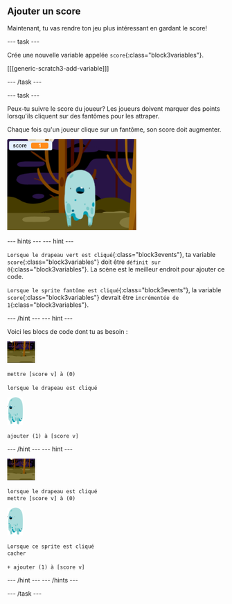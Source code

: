 ## Ajouter un score

Maintenant, tu vas rendre ton jeu plus intéressant en gardant le score!

\--- task \---

Crée une nouvelle variable appelée `score`{:class="block3variables"}.

[[[generic-scratch3-add-variable]]]

\--- /task \---

\--- task \---

Peux-tu suivre le score du joueur? Les joueurs doivent marquer des points lorsqu'ils cliquent sur des fantômes pour les attraper.

Chaque fois qu'un joueur clique sur un fantôme, son score doit augmenter.

![Augmenter le score](images/ghost-score-test.png)

\--- hints \--- \--- hint \---

`Lorsque le drapeau vert est cliqué`{:class="block3events"}, ta variable `score`{:class="block3variables"} doit être `définit sur 0`{:class="block3variables"}. La scène est le meilleur endroit pour ajouter ce code.

`Lorsque le sprite fantôme est cliqué`{:class="block3events"}, la variable `score`{:class="block3variables"} devrait être `incrémentée de 1`{:class="block3variables"}.

\--- /hint \--- \--- hint \---

Voici les blocs de code dont tu as besoin :

![icône de l'arrière-plan](images/ghost-backdrop.png)

```blocks3
mettre [score v] à (0)

lorsque le drapeau est cliqué
```

![sprite-fantôme](images/ghost-sprite.png)

```blocks3
ajouter (1) à [score v]
```

\--- /hint \--- \--- hint \---

![icône de l'arrière-plan](images/ghost-backdrop.png)

```blocks3
lorsque le drapeau est cliqué
mettre [score v] à (0)
```

![sprite-fantôme](images/ghost-sprite.png)

```blocks3
Lorsque ce sprite est cliqué
cacher

+ ajouter (1) à [score v]
```

\--- /hint \--- \--- /hints \---

\--- /task \---